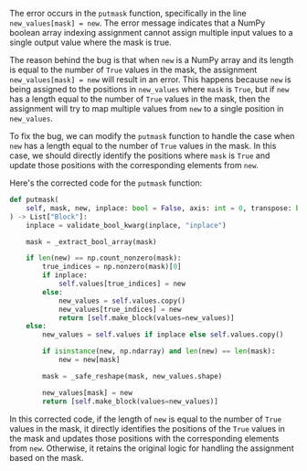 The error occurs in the `putmask` function, specifically in the line `new_values[mask] = new`. The error message indicates that a NumPy boolean array indexing assignment cannot assign multiple input values to a single output value where the mask is true.

The reason behind the bug is that when `new` is a NumPy array and its length is equal to the number of `True` values in the mask, the assignment `new_values[mask] = new` will result in an error. This happens because `new` is being assigned to the positions in `new_values` where `mask` is `True`, but if `new` has a length equal to the number of `True` values in the mask, then the assignment will try to map multiple values from `new` to a single position in `new_values`.

To fix the bug, we can modify the `putmask` function to handle the case when `new` has a length equal to the number of `True` values in the mask. In this case, we should directly identify the positions where `mask` is `True` and update those positions with the corresponding elements from `new`.

Here's the corrected code for the `putmask` function:

```python
def putmask(
    self, mask, new, inplace: bool = False, axis: int = 0, transpose: bool = False,
) -> List["Block"]:
    inplace = validate_bool_kwarg(inplace, "inplace")

    mask = _extract_bool_array(mask)

    if len(new) == np.count_nonzero(mask):
        true_indices = np.nonzero(mask)[0]
        if inplace:
            self.values[true_indices] = new
        else:
            new_values = self.values.copy()
            new_values[true_indices] = new
            return [self.make_block(values=new_values)]
    else:
        new_values = self.values if inplace else self.values.copy()

        if isinstance(new, np.ndarray) and len(new) == len(mask):
            new = new[mask]

        mask = _safe_reshape(mask, new_values.shape)

        new_values[mask] = new
        return [self.make_block(values=new_values)]
```

In this corrected code, if the length of `new` is equal to the number of `True` values in the mask, it directly identifies the positions of the `True` values in the mask and updates those positions with the corresponding elements from `new`. Otherwise, it retains the original logic for handling the assignment based on the mask.